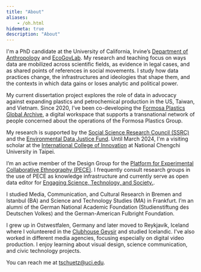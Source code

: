 ```yaml
---
title: "About"
aliases:
    - /oh.html
hidemeta: true
description: "About"
---
```


I'm a PhD candidate at the University of California, Irvine’s [Department of Anthropology](https://www.anthropology.uci.edu/) and [EcoGovLab](https://faculty.sites.uci.edu/fortunlab). My research and teaching focus on ways data are mobilized across scientific fields, as evidence in legal cases, and as shared points of references in social movements. I study how data practices change, the infrastructures and ideologies that shape them, and the contexts in which data gains or loses analytic and political power.

My current dissertation project explores the role of data in advocacy against expanding plastics and petrochemical production in the US, Taiwan, and Vietnam. Since 2020, I’ve been co-developing the [Formosa Plastics Global Archive](https://disaster-sts-network.org/content/formosa-plastics-global-archive-%E5%8F%B0%E7%81%A3%E5%A1%91%E8%86%A0%E6%AA%94%E6%A1%88%E9%A4%A8/essay), a digital workspace that supports a transnational network of people concerned about the operations of the Formosa Plastics Group.

My research is supported by the [Social Science Research Council (SSRC)](https://www.ssrc.org/programs/idrf/international-dissertation-research-fellowship) and the [Environmental Data Justice Fund](https://www.environmentaljusticedatafund.com/). Until March 2024, I'm a visiting scholar at the [International College of Innovation](https://ici.nccu.edu.tw/about-us/) at National Chengchi University in Taipei.

I’m an active member of the Design Group for the [Platform for Experimental Collaborative Ethnography (PECE)](https://worldpece.org/). I frequently consult research groups in the use of PECE as knowledge infrastructure and currently serve as open data editor for [Engaging Science, Technology, and Society.](https://estsjournal.org/index.php/ests).

I studied Media, Communication, and Cultural Research in Bremen and Istanbul (BA) and Science and Technology Studies (MA) in Frankfurt. I’m an alumni of the German National Academic Foundation (Studienstiftung des Deutschen Volkes) and the German-American Fulbright Foundation.

I grew up in Ostwestfalen, Germany and later moved to Reykjavík, Iceland where I volunteered in the [Clubhouse Geysir](https://klubburinngeysir.is/) and studied Icelandic. I've also worked in different media agencies, focusing especially on digital video production. I enjoy learning about visual design, science communication, and civic technology projects. 

You can reach me at [tschuetz@uci.edu](mailto:tschuetz.uci.edu).



